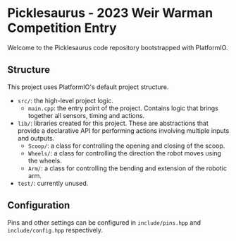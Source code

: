 # Picklesaurus - 2023 Weir Warman Competition Entry
Welcome to the Picklesaurus code repository bootstrapped with PlatformIO.

## Structure
This project uses PlatformIO's default project structure.

- `src/`: the high-level project logic.
  - `main.cpp`: the entry point of the project.  Contains logic that brings together all sensors, timing and actions.
- `lib/`: libraries created for this project.  These are abstractions that provide a declarative API for performing actions involving multiple inputs and outputs.
  - `Scoop/`: a class for controlling the opening and closing of the scoop.
  - `Wheels/`: a class for controlling the direction the robot moves using the wheels.
  - `Arm/`: a class for controlling the bending and extension of the robotic arm.
- `test/`: currently unused.

## Configuration
Pins and other settings can be configured in `include/pins.hpp` and `include/config.hpp` respectively.

